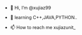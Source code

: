 - 👋 Hi, I’m @xujiaz99
- 🌱 learning C++,JAVA,PYTHON..

- 📫 How to reach me 
     xujiazunit_

<!---
xujiaz99/xujiaz99 is a ✨ special ✨ repository because its `README.md` (this file) appears on your GitHub profile.
You can click the Preview link to take a look at your changes.
--->
